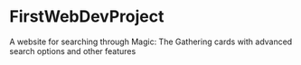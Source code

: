 # FirstWebDevProject
A website for searching through Magic: The Gathering cards with advanced search options and other features

